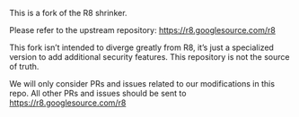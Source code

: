 This is a fork of the R8 shrinker.

Please refer to the upstream repository: https://r8.googlesource.com/r8

This fork isn’t intended to diverge greatly from R8, it’s just a specialized version to add additional security features. This repository is not the source of truth.

We will only consider PRs and issues related to our modifications in this repo. All other PRs and issues should be sent to https://r8.googlesource.com/r8
